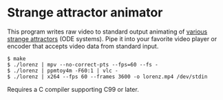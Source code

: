 # Strange attractor animator

This program writes raw video to standard output animating of [various
strange attractors][st] (ODE systems). Pipe it into your favorite video
player or encoder that accepts video data from standard input.

    $ make
    $ ./lorenz | mpv --no-correct-pts --fps=60 --fs -
    $ ./lorenz | ppmtoy4m -F60:1 | vlc -
    $ ./lorenz | x264 --fps 60 --frames 3600 -o lorenz.mp4 /dev/stdin

Requires a C compiler supporting C99 or later.


[st]: https://www.dynamicmath.xyz/strange-attractors/
